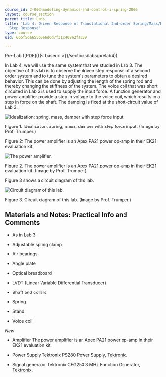 ```yaml
---
course_id: 2-003-modeling-dynamics-and-control-i-spring-2005
layout: course_section
parent_title: Labs
title: 'Lab 4: Driven Response of Translational 2nd-order Spring/Mass/Damper System;
  Step Response'
type: course
uid: 665f5da65550e6d6d7f31c408e2fac09

---
```


Pre-Lab ([PDF]({{< baseurl >}}/sections/labs/prelab4))

In Lab 4, we will use the same system that we studied in Lab 3. The objective of this lab is to observe the driven step response of a second order system and to tune the system's parameters to obtain a desired behavior. This can be done by adjusting the length of the spring rod and thereby changing the stiffness of the system. The voice coil that was short circuited in Lab 3 is used to supply the input force. A function generator and power amplifier provide a step in voltage to the voice coil, which results in a step in force on the shaft. The damping is fixed at the short-circuit value of Lab 3.

![Idealization: spring, mass, damper with step force input.](/courses/mechanical-engineering/2-003-modeling-dynamics-and-control-i-spring-2005/labs/lab4fig1.gif)

Figure 1. Idealization: spring, mass, damper with step force input. (Image by Prof. Trumper.)

Figure 2: The power amplifier is an Apex PA21 power op-amp in their EK21 evaluation kit.

![The power amplifier.](/courses/mechanical-engineering/2-003-modeling-dynamics-and-control-i-spring-2005/labs/lab4fig2.jpg)

Figure 2. The power amplifier is an Apex PA21 power op-amp in their EK21 evaluation kit. (Image by Prof. Trumper.)

Figure 3 shows a circuit diagram of this lab.

![Circuit diagram of this lab.](/courses/mechanical-engineering/2-003-modeling-dynamics-and-control-i-spring-2005/labs/lab4fig3.gif)

Figure 3. Circuit diagram of this lab. (Image by Prof. Trumper.)

Materials and Notes: Practical Info and Comments
------------------------------------------------

*   As in Lab 3:
    
*   Adjustable spring clamp
    
*   Air bearings
    
*   Angle plate
    
*   Optical breadboard
    
*   LVDT (Linear Variable Differential Transducer)
    
*   Shaft and collars
    
*   Spring
    
*   Stand
    
*   Voice coil
    

_New_

*   Amplifier The power amplifier is an Apex PA21 power op-amp in their EK21 evaluation kit.
    
*   Power Supply Tektronix PS280 Power Supply, [Tektronix](http://www.tektronix.com/).
    
*   Signal generator Tektronix CFG253 3 MHz Function Generator, [Tektronix](http://www.tektronix.com/).